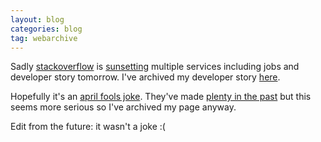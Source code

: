 ```yaml
---
layout: blog
categories: blog
tag: webarchive
---
```


Sadly [stackoverflow](https://stackoverflow.com) is [sunsetting](https://meta.stackoverflow.com/questions/415293/sunsetting-jobs-developer-story) multiple services including jobs and developer story tomorrow.
I've archived my developer story [here](/static/stack-overflow-cv.html).

Hopefully it's an [april fools joke](https://meta.stackoverflow.com/a/415589/6305204). They've made [plenty in the past](https://meta.stackoverflow.com/questions/406512/what-are-the-past-april-fools-jokes) but this seems more serious so I've archived my page anyway.

Edit from the future: it wasn't a joke :(